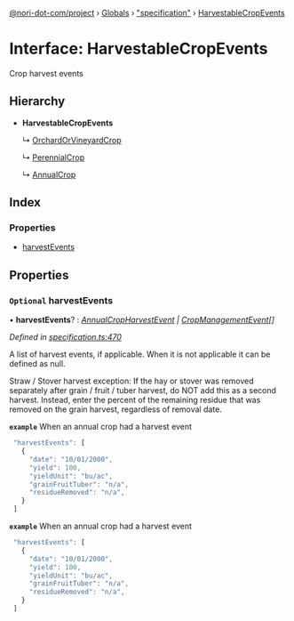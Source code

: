 [@nori-dot-com/project](../README.md) › [Globals](../globals.md) › ["specification"](../modules/_specification_.md) › [HarvestableCropEvents](_specification_.harvestablecropevents.md)

# Interface: HarvestableCropEvents

Crop harvest events

## Hierarchy

* **HarvestableCropEvents**

  ↳ [OrchardOrVineyardCrop](_specification_.orchardorvineyardcrop.md)

  ↳ [PerennialCrop](_specification_.perennialcrop.md)

  ↳ [AnnualCrop](_specification_.annualcrop.md)

## Index

### Properties

* [harvestEvents](_specification_.harvestablecropevents.md#optional-harvestevents)

## Properties

### `Optional` harvestEvents

• **harvestEvents**? : *[AnnualCropHarvestEvent](_specification_.annualcropharvestevent.md) | [CropManagementEvent](_specification_.cropmanagementevent.md)[]*

*Defined in [specification.ts:470](https://github.com/nori-dot-eco/nori-dot-com/blob/151ad01/packages/project/src/specification.ts#L470)*

A list of harvest events, if applicable. When it is not applicable it can be defined as null.

Straw / Stover harvest exception: If the hay or stover was removed
separately after grain / fruit / tuber harvest, do NOT add this as
a second harvest. Instead, enter the percent of the remaining residue
that was removed on the grain harvest, regardless of removal date.

**`example`** <caption>When an annual crop had a harvest event</caption>

```js
 "harvestEvents": [
   {
     "date": "10/01/2000",
     "yield": 100,
     "yieldUnit": "bu/ac",
     "grainFruitTuber": "n/a",
     "residueRemoved": "n/a",
   }
 ]
```

**`example`** <caption>When an annual crop had a harvest event</caption>

```js
 "harvestEvents": [
   {
     "date": "10/01/2000",
     "yield": 100,
     "yieldUnit": "bu/ac",
     "grainFruitTuber": "n/a",
     "residueRemoved": "n/a",
   }
 ]
```
